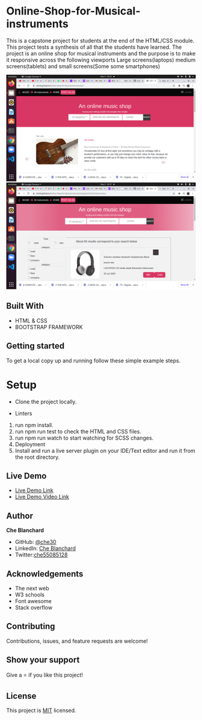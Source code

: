 # Online-Shop-for-Musical-instruments
This is a capstone project for students at the end of the HTML/CSS module. This project tests a synthesis of all that the students have learned.
 The  project is an online shop for musical instruments and the purpose is to make it responsive across the following viewports Large screens(laptops) medium screens(tablets) and small screens(Some some smartphones)
 
![screenshot](./assets/images/screenshot.png)
![screenshot](./assets/images/screenshot2.png)

## Built With

- HTML & CSS
- BOOTSTRAP FRAMEWORK

## Getting started
   To get a local copy up and running follow these simple example steps.
# Setup
- Clone the project locally.

- Linters
1. run npm install.
2. run npm run test to check the HTML and CSS files.
3. run npm run watch to start watching for SCSS changes.
4. Deployment
5. Install and run a live server plugin on your IDE/Text editor and run it from the root directory.

## Live Demo

- [Live Demo Link](https://che30.github.io/Online-Shop-for-Musical-instruments/)
- [Live Demo Video Link](https://www.loom.com/share/e64c08d965744f2aa05447fef479edf7)
 

## Author
**Che Blanchard**

- GitHub: [@che30](https://github.com/che30)
- LinkedIn: [Che Blanchard](https://www.linkedin.com/in/che-nsoh-9455271b0/)
- Twitter:[che55085128](https://twitter.com/che55085128)


## Acknowledgements
- The next web
- W3 schools
- Font awesome
- Stack overflow

##  Contributing

Contributions, issues, and feature requests are welcome!

## Show your support

Give a ⭐️ if you like this project!

## License

This project is [MIT](./LICENSE.txt) licensed.